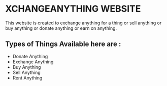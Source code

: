 # XCHANGEANYTHING WEBSITE
  This website is created to exchange anything for a thing or sell anything or buy anything or donate anything or earn on anything.

## Types of Things Available here are : 

- Donate Anything
- Exchange Anything
- Buy Anything
- Sell Anything
- Rent Anything